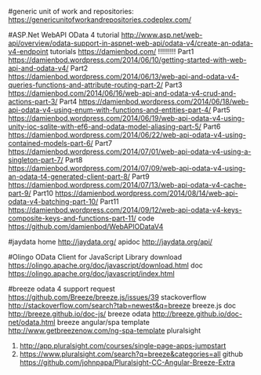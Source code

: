 #generic unit of work and repositories:
https://genericunitofworkandrepositories.codeplex.com/

#ASP.Net WebAPI OData 4
tutorial http://www.asp.net/web-api/overview/odata-support-in-aspnet-web-api/odata-v4/create-an-odata-v4-endpoint
tutorials https://damienbod.com/ !!!!!!!!!
Part1 https://damienbod.wordpress.com/2014/06/10/getting-started-with-web-api-and-odata-v4/
Part2 https://damienbod.wordpress.com/2014/06/13/web-api-and-odata-v4-queries-functions-and-attribute-routing-part-2/
Part3 https://damienbod.com/2014/06/16/web-api-and-odata-v4-crud-and-actions-part-3/
Part4 https://damienbod.wordpress.com/2014/06/18/web-api-odata-v4-using-enum-with-functions-and-entities-part-4/
Part5 https://damienbod.wordpress.com/2014/06/19/web-api-odata-v4-using-unity-ioc-sqlite-with-ef6-and-odata-model-aliasing-part-5/
Part6 https://damienbod.wordpress.com/2014/06/22/web-api-odata-v4-using-contained-models-part-6/
Part7 https://damienbod.wordpress.com/2014/07/01/web-api-odata-v4-using-a-singleton-part-7/
Part8 https://damienbod.wordpress.com/2014/07/09/web-api-odata-v4-using-an-odata-t4-generated-client-part-8/
Part9 https://damienbod.wordpress.com/2014/07/13/web-api-odata-v4-cache-part-9/
Part10 https://damienbod.wordpress.com/2014/08/14/web-api-odata-v4-batching-part-10/
Part11 https://damienbod.wordpress.com/2014/09/12/web-api-odata-v4-keys-composite-keys-and-functions-part-11/
code https://github.com/damienbod/WebAPIODataV4

#jaydata
home http://jaydata.org/
apidoc http://jaydata.org/api/

#Olingo OData Client for JavaScript Library
download https://olingo.apache.org/doc/javascript/download.html
doc https://olingo.apache.org/doc/javascript/index.html

#breeze
odata 4 support request https://github.com/Breeze/breeze.js/issues/39
stackoverflow http://stackoverflow.com/search?tab=newest&q=breeze
breeze.js doc http://breeze.github.io/doc-js/
breeze odata http://breeze.github.io/doc-net/odata.html
breeze angular/spa template http://www.getbreezenow.com/ng-spa-template
pluralsight 
1) http://app.pluralsight.com/courses/single-page-apps-jumpstart
2) https://www.pluralsight.com/search?q=breeze&categories=all
github https://github.com/johnpapa/Pluralsight-CC-Angular-Breeze-Extra


